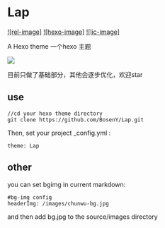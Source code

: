 # Lap
[![rel-image]][releases-url]
[![hexo-image]][hexo-url]
[![lic-image]](GPL-2.0)

A Hexo theme
一个hexo 主题

![](http://owgraa3f3.bkt.clouddn.com/18-2-7/12524036.jpg)

目前只做了基础部分，其他会逐步优化，欢迎star

## use

```
//cd your hexo theme directory
git clone https://github.com/BosenY/Lap.git
```
Then, set your project _config.yml :

```
theme: Lap
```

## other

you can set bgimg in current markdown:

```
#bg-img config
headerImg: /images/chunwu-bg.jpg

```
and then add bg.jpg to the  source/images directory







[releases-url]: https://github.com/BosenY/Lap/releases
[hexo-url]: http://hexo.io